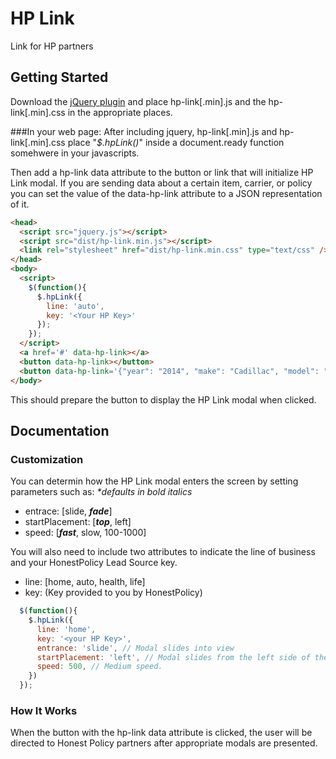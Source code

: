 # HP Link

Link for HP partners

## Getting Started

Download the [jQuery plugin][min] and place hp-link[.min].js and the hp-link[.min].css in the appropriate places.

[min]: https://github.com/colevoss/hpLink/tree/master/dist

###In your web page:
After including jquery, hp-link[.min].js and hp-link[.min].css place "_$.hpLink()_" inside a document.ready function somehwere in your javascripts.

Then add a hp-link data attribute to the button or link that will initialize HP Link modal. If you are sending data about a certain item, carrier, or policy you can set the value of the data-hp-link attribute to a JSON representation of it.
```html
<head>
  <script src="jquery.js"></script>
  <script src="dist/hp-link.min.js"></script>
  <link rel="stylesheet" href="dist/hp-link.min.css" type="text/css" />
</head>
<body>
  <script>
    $(function(){
      $.hpLink({
        line: 'auto',
        key: '<Your HP Key>'
      });
    });
  </script>
  <a href='#' data-hp-link></a>
  <button data-hp-link></button>
  <button data-hp-link='{"year": "2014", "make": "Cadillac", "model": "ATS"}'></button>
</body>
```
This should prepare the button to display the HP Link modal when clicked.

## Documentation
### Customization
You can determin how the HP Link modal enters the screen by setting parameters such as:
_*defaults in bold italics_
* entrace: [slide, _**fade**_]
* startPlacement: [_**top**_, left]
* speed: [_**fast**_, slow, 100-1000]

You will also need to include two attributes to indicate the line of business and your HonestPolicy Lead Source key.
* line: [home, auto, health, life]
* key: (Key provided to you by HonestPolicy)
```javascript
  $(function(){
    $.hpLink({
      line: 'home',
      key: '<your HP Key>',
      entrance: 'slide', // Modal slides into view
      startPlacement: 'left', // Modal slides from the left side of the screen.
      speed: 500, // Medium speed.
    })
  });
```

### How It Works
When the button with the hp-link data attribute is clicked, the user will be directed to Honest Policy partners after appropriate modals are presented.

